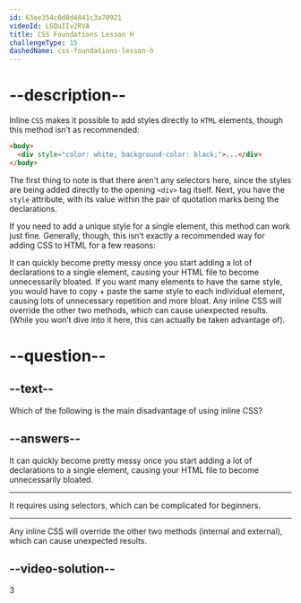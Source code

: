 ```yaml
---
id: 63ee354c0d8d4841c3a70921
videoId: LGQuIIv2RVA
title: CSS Foundations Lesson H
challengeType: 15
dashedName: css-foundations-lesson-h
---
```

# --description--

Inline `CSS` makes it possible to add styles directly to `HTML` elements, though this method isn’t as recommended:

```html
<body>
  <div style="color: white; background-color: black;">...</div>
</body>
```

The first thing to note is that there aren't any selectors here, since the styles are being added directly to the opening `<div>` tag itself. Next, you have the `style` attribute, with its value within the pair of quotation marks being the declarations.

If you need to add a unique style for a single element, this method can work just fine. Generally, though, this isn’t exactly a recommended way for adding CSS to HTML for a few reasons:

It can quickly become pretty messy once you start adding a lot of declarations to a single element, causing your HTML file to become unnecessarily bloated.
If you want many elements to have the same style, you would have to copy + paste the same style to each individual element, causing lots of unnecessary repetition and more bloat.
Any inline CSS will override the other two methods, which can cause unexpected results. (While you won’t dive into it here, this can actually be taken advantage of).

# --question--    

## --text--

Which of the following is the main disadvantage of using inline CSS?

## --answers--

It can quickly become pretty messy once you start adding a lot of declarations to a single element, causing your HTML file to become unnecessarily bloated.

---

It requires using selectors, which can be complicated for beginners.

---

Any inline CSS will override the other two methods (internal and external), which can cause unexpected results.


## --video-solution--

3
